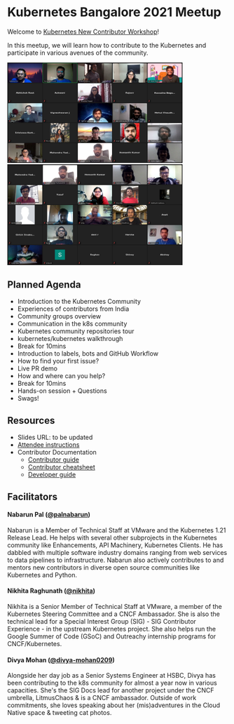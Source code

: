 # Kubernetes Bangalore 2021 Meetup

Welcome to [Kubernetes New Contributor Workshop](https://www.meetup.com/kubernetes-openshift-India-Meetup/events/276264201/)!

In this meetup, we will learn how to contribute to the Kubernetes and participate in various avenues of the community.

<img src="assets/1.jpg" width="400">
<img src="assets/2.jpg" width="400">

## Planned Agenda

- Introduction to the Kubernetes Community
- Experiences of contributors from India
- Community groups overview
- Communication in the k8s community
- Kubernetes community repositories tour
- kubernetes/kubernetes walkthrough
- Break for 10mins
- Introduction to labels, bots and GitHub Workflow
- How to find your first issue?
- Live PR demo
- How and where can you help?
- Break for 10mins
- Hands-on session + Questions
- Swags!

## Resources

- Slides URL: to be updated
- [Attendee instructions](attendee-instructions.md)
- Contributor Documentation
  - [Contributor guide](https://www.kubernetes.dev/docs/guide/)
  - [Contributor cheatsheet](https://www.kubernetes.dev/docs/contributor-cheatsheet/)
  - [Developer guide](https://github.com/kubernetes/community/tree/master/contributors/devel)

## Facilitators

#### Nabarun Pal (**[@palnabarun](https://github.com/palnabarun)**)

Nabarun is a Member of Technical Staff at VMware and the Kubernetes 1.21 Release Lead. He helps with several other subprojects in the Kubernetes community like Enhancements, API Machinery, Kubernetes Clients. He has dabbled with multiple software industry domains ranging from web services to data pipelines to infrastructure. Nabarun also actively contributes to and mentors new contributors in diverse open source communities like Kubernetes and Python.

#### Nikhita Raghunath (**[@nikhita](https://github.com/nikhita)**)

Nikhita is a Senior Member of Technical Staff at VMware, a member of the Kubernetes Steering Committee and a CNCF Ambassador. She is also the technical lead for a Special Interest Group (SIG) - SIG Contributor Experience - in the upstream Kubernetes project. She also helps run the Google Summer of Code (GSoC) and Outreachy internship programs for CNCF/Kubernetes.

#### Divya Mohan (**[@divya-mohan0209](https://github.com/divya-mohan0209)**)

Alongside her day job as a Senior Systems Engineer at HSBC, Divya has been contributing to the k8s community for almost a year now in various capacities. She's the SIG Docs lead for another project under the CNCF umbrella, LitmusChaos & is a CNCF ambassador. Outside of work commitments, she loves speaking about her (mis)adventures in the Cloud Native space & tweeting cat photos.
